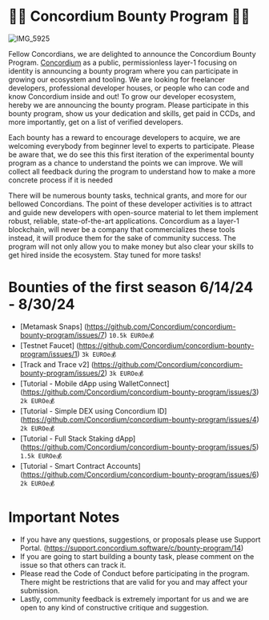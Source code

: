 # 🎉🎉 Concordium Bounty Program 🎉🎉
![IMG_5925](https://github.com/bogacyigitbasi/concordium-bounty-program/assets/110228281/7af9d211-1e52-4a54-9982-668b4600f859)

Fellow Concordians, we are delighted to announce the Concordium Bounty Program. [Concordium](https://github.com/Concordium) as a public, permissionless layer-1 focusing on identity is announcing a bounty program where you can participate in growing our ecosystem and tooling. We are looking for freelancer developers, professional developer houses, or people who can code and know Concordium inside and out! To grow our developer ecosystem, hereby we are announcing the bounty program. Please participate in this bounty program, show us your dedication and skills, get paid in CCDs, and more importantly, get on a list of verified developers. 

Each bounty has a reward to encourage developers to acquire, we are welcoming everybody from beginner level to experts to participate. Please be aware that, we do see this this first iteration of the experimental bounty program as a chance to understand the points we can improve. We will collect all feedback during the program to understand how to make a more concrete process if it is needed

There will be numerous bounty tasks, technical grants, and more for our bellowed Concordians. The point of these developer activities is to attract and guide new developers with open-source material to let them implement robust, reliable, state-of-the-art applications. Concordium as a layer-1 blockchain, will never be a company that commercializes these tools instead, it will produce them for the sake of community success. The program will not only allow you to make money but also clear your skills to get hired inside the ecosystem. Stay tuned for more tasks!

# Bounties of the first season 6/14/24 - 8/30/24 
 
- [Metamask Snaps] (https://github.com/Concordium/concordium-bounty-program/issues/7) `10.5k EUROe💰`
- [Testnet Faucet] (https://github.com/Concordium/concordium-bounty-program/issues/1) `3k EUROe💰`
- [Track and Trace v2] (https://github.com/Concordium/concordium-bounty-program/issues/2) `3k EUROe💰`
- [Tutorial - Mobile dApp using WalletConnect] (https://github.com/Concordium/concordium-bounty-program/issues/3) `2k EUROe💰`
- [Tutorial - Simple DEX using Concordium ID] (https://github.com/Concordium/concordium-bounty-program/issues/4) `2k EUROe💰`
- [Tutorial - Full Stack Staking dApp] (https://github.com/Concordium/concordium-bounty-program/issues/5) `1.5k EUROe💰`
- [Tutorial - Smart Contract Accounts] (https://github.com/Concordium/concordium-bounty-program/issues/6) `2k EUROe💰`

# Important Notes
- If you have any questions, suggestions, or proposals please use Support Portal. (https://support.concordium.software/c/bounty-program/14)
- If you are going to start building a bounty task, please comment on the issue so that others can track it. 
- Please read the Code of Conduct before participating in the program. There might be restrictions that are valid for you and may affect your submission. 
- Lastly, community feedback is extremely important for us and we are open to any kind of constructive critique and suggestion. 

